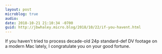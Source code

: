 ```yaml
---
layout: post
microblog: true
audio: 
date: 2018-10-21 21:10:34 -0700
guid: http://jbwhaley.micro.blog/2018/10/22/if-you-havent.html
---
```

If you haven't tried to process decade-old 24p standard-def DV footage on a modern Mac lately, I congratulate you on your good fortune.

